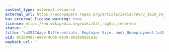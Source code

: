 ```yaml
---
content_type: external-resource
external_url: https://econpapers.repec.org/article/ieriecrev/v_3a39_3ay_3a1998_3ai_3a2_3ap_3a257-73.htm
has_external_license_warning: true
license: https://en.wikipedia.org/wiki/All_rights_reserved
status: ''
title: "\u201CWage Differentials, Employer Size, and\_Unemployment.\u201D"
uid: 9c2b0495-e990-46bb-9ec9-981d89601a16
wayback_url: ''
---
```

